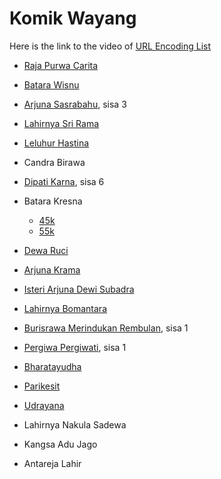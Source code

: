 # Komik Wayang

Here is the link to the video of [URL Encoding List](https://www.w3schools.com/tags/ref_urlencode.ASP)

- [Raja Purwa Carita](https://www.tokopedia.com/komiknik/raja-purwa-carita-karya-r-a-kosasih-hard-cover?extParam=ivf%3Dfalse%26src%3Dsearch)
- [Batara Wisnu](https://www.tokopedia.com/bukule/r-a-kosasih-batara-wisnu?extParam=ivf%3Dfalse%26src%3Dsearch&refined=true)
- [Arjuna Sasrabahu](https://www.tokopedia.com/bhaktilata-store/buku-arjuna-sasrabahu-r-a-kosasih?extParam=ivf%3Dfalse%26src%3Dsearch), sisa 3
- [Lahirnya Sri Rama](https://www.tokopedia.com/laksonobuku/lahirnya-sri-rama-dewi-shinta-ra-kosasih-hard-cover?extParam=ivf%3Dfalse%26src%3Dsearch)
- [Leluhur Hastina](https://www.tokopedia.com/goletbatishop/cergam-leluhur-hastina-cerita-sebelum-mahabarata-r-a-kosasih?extParam=ivf%3Dfalse%26src%3Dsearch)
- Candra Birawa
- [Dipati Karna](https://www.tokopedia.com/komikjadul/komik-wayang-dipati-karna?extParam=ivf%3Dfalse%26src%3Dsearch), sisa 6
- Batara Kresna
  - [45k](https://www.tokopedia.com/anelinda-books/batara-kresna?extParam=ivf%3Dfalse%26src%3Dsearch)
  - [55k](https://www.tokopedia.com/komiknik/batara-kresna-komik-wayang-karya-r-a-kosasih?extParam=ivf%3Dfalse%26src%3Dsearch)
- [Dewa Ruci](https://www.tokopedia.com/komiknik/dewa-ruci-bima-sakti-komik-wayang-karya-r-a-kosasih?extParam=ivf%3Dfalse%26src%3Dsearch)
- [Arjuna Krama](https://www.tokopedia.com/komiknik/arjuna-krama-soft-cover-karya-r-a-kosasih?extParam=ivf%3Dfalse%26src%3Dsearch)
- [Isteri Arjuna Dewi Subadra](https://www.tokopedia.com/komikjadul/komik-wayang-karya-ra-kosasih-isteri-arjuna-dewi-subadra?extParam=ivf%3Dfalse%26src%3Dsearch)
- [Lahirnya Bomantara](https://www.tokopedia.com/radityo/lahirnya-bomantara-komik-jadul-cerita-wayang-ra-kosasih-original?extParam=ivf%3Dfalse%26src%3Dsearch)
- [Burisrawa Merindukan Rembulan](https://www.tokopedia.com/cityhunter/komik-burisrawa-merindukan-bulan-r-a-kosasih?extParam=ivf%3Dfalse%26src%3Dsearch), sisa 1
- [Pergiwa Pergiwati](https://www.tokopedia.com/gudang-komik13/pergiwa-pergiwati?extParam=ivf%3Dfalse%26src%3Dsearch), sisa 1
- [Bharatayudha](https://www.tokopedia.com/riskabookstore/buku-bharatayudha?extParam=whid%3D13291796)
- [Parikesit](https://www.tokopedia.com/riskabookstore/buku-parikesit?extParam=ivf%3Dfalse%26src%3Dsearch)
- [Udrayana](https://www.tokopedia.com/riskabookstore/buku-prabu-udrayana)

- Lahirnya Nakula Sadewa
- Kangsa Adu Jago
- Antareja Lahir
